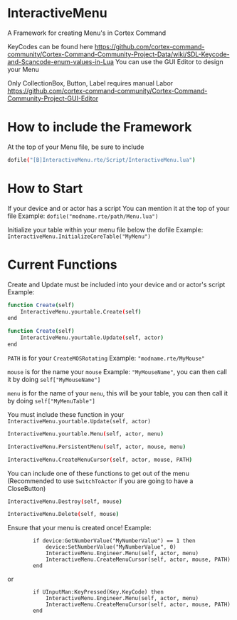 # InteractiveMenu
A Framework for creating Menu's in Cortex Command

KeyCodes can be found here
https://github.com/cortex-command-community/Cortex-Command-Community-Project-Data/wiki/SDL-Keycode-and-Scancode-enum-values-in-Lua
You can use the GUI Editor to design your Menu

Only CollectionBox, Button, Label requires manual Labor
https://github.com/cortex-command-community/Cortex-Command-Community-Project-GUI-Editor

# How to include the Framework
At the top of your Menu file, be sure to include

```bash
dofile("[B]InteractiveMenu.rte/Script/InteractiveMenu.lua")
```
# How to Start
If your device and or actor has a script
You can mention it at the top of your file
Example: `dofile("modname.rte/path/Menu.lua")`

Initialize your table within your menu file below the dofile
Example: `InteractiveMenu.InitializeCoreTable("MyMenu")`

# Current Functions
Create and Update must be included into your device and or actor's script
Example:

```bash
function Create(self)
	InteractiveMenu.yourtable.Create(self)
end
```
```bash
function Create(self)
	InteractiveMenu.yourtable.Update(self, actor)
end
```

`PATH` is for your `CreateMOSRotating` Example: `"modname.rte/MyMouse"`

`mouse` is for the name your `mouse` Example: `"MyMouseName"`, you can then call it by doing `self["MyMouseName"]`

`menu` is for the name of your `menu`, this will be your table, you can then call it by doing `self["MyMenuTable"]`

You must include these function in your `InteractiveMenu.yourtable.Update(self, actor)`


```bash
InteractiveMenu.yourtable.Menu(self, actor, menu)
```

```bash
InteractiveMenu.PersistentMenu(self, actor, mouse, menu)
```

```bash
InteractiveMenu.CreateMenuCursor(self, actor, mouse, PATH)
```

You can include one of these functions to get out of the menu (Recommended to use `SwitchToActor` if you are going to have a CloseButton)

```bash
InteractiveMenu.Destroy(self, mouse)
```
```bash
InteractiveMenu.Delete(self, mouse)
```

Ensure that your menu is created once!
Example:

```
		if device:GetNumberValue("MyNumberValue") == 1 then
			device:SetNumberValue("MyNumberValue", 0)
			InteractiveMenu.Engineer.Menu(self, actor, menu)
			InteractiveMenu.CreateMenuCursor(self, actor, mouse, PATH)
		end
```
or
```
		if UInputMan:KeyPressed(Key.KeyCode) then
			InteractiveMenu.Engineer.Menu(self, actor, menu)
			InteractiveMenu.CreateMenuCursor(self, actor, mouse, PATH)
		end
```
